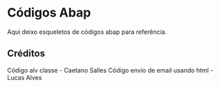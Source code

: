 # Códigos Abap
Aqui deixo esqueletos de códigos abap para referência. 

## Créditos
Código alv classe - Caetano Salles 
Código envio de email usando html - Lucas Alves